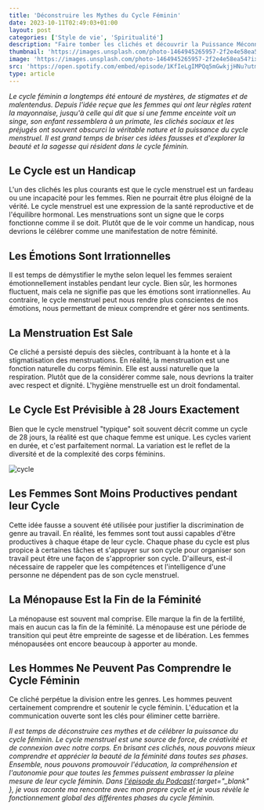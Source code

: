 ```yaml
---
title: 'Déconstruire les Mythes du Cycle Féminin'
date: 2023-10-11T02:49:03+01:00
layout: post
categories: ['Style de vie', 'Spiritualité']
description: "Faire tomber les clichés et découvrir la Puissance Méconnue de la Féminité"
thumbnail: 'https://images.unsplash.com/photo-1464945265957-2f2e4e58ea54?ixlib=rb-4.0.3&ixid=M3wxMjA3fDB8MHxwaG90by1wYWdlfHx8fGVufDB8fHx8fA%3D%3D&auto=format&fit=crop&w=2940&q=80'
image: 'https://images.unsplash.com/photo-1464945265957-2f2e4e58ea54?ixlib=rb-4.0.3&ixid=M3wxMjA3fDB8MHxwaG90by1wYWdlfHx8fGVufDB8fHx8fA%3D%3D&auto=format&fit=crop&w=2940&q=80'
src: 'https://open.spotify.com/embed/episode/1KfIeLgIMPQq5mGwkjjHNu?utm_source=generator'
type: article
---
```


_Le cycle féminin a longtemps été entouré de mystères, de stigmates et de malentendus. Depuis l'idée reçue que les femmes qui ont leur règles ratent la mayonnaise, jusqu'à celle qui dit que si une femme enceinte voit un singe, son enfant ressemblera à un primate, les clichés sociaux et les préjugés ont souvent obscurci la véritable nature et la puissance du cycle menstruel. Il est grand temps de briser ces idées fausses et d'explorer la beauté et la sagesse qui résident dans le cycle féminin._

## Le Cycle est un Handicap

L'un des clichés les plus courants est que le cycle menstruel est un fardeau ou une incapacité pour les femmes. Rien ne pourrait être plus éloigné de la vérité. Le cycle menstruel est une expression de la santé reproductive et de l'équilibre hormonal. Les menstruations sont un signe que le corps fonctionne comme il se doit. Plutôt que de le voir comme un handicap, nous devrions le célébrer comme une manifestation de notre féminité.

## Les Émotions Sont Irrationnelles

Il est temps de démystifier le mythe selon lequel les femmes seraient émotionnellement instables pendant leur cycle. Bien sûr, les hormones fluctuent, mais cela ne signifie pas que les émotions sont irrationnelles. Au contraire, le cycle menstruel peut nous rendre plus conscientes de nos émotions, nous permettant de mieux comprendre et gérer nos sentiments.

## La Menstruation Est Sale

Ce cliché a persisté depuis des siècles, contribuant à la honte et à la stigmatisation des menstruations. En réalité, la menstruation est une fonction naturelle du corps féminin. Elle est aussi naturelle que la respiration. Plutôt que de la considérer comme sale, nous devrions la traiter avec respect et dignité. L'hygiène menstruelle est un droit fondamental.

## Le Cycle Est Prévisible à 28 Jours Exactement

Bien que le cycle menstruel "typique" soit souvent décrit comme un cycle de 28 jours, la réalité est que chaque femme est unique. Les cycles varient en durée, et c'est parfaitement normal. La variation est le reflet de la diversité et de la complexité des corps féminins.

![cycle](https://images.unsplash.com/photo-1589565927725-39a53837cd6c?ixlib=rb-4.0.3&ixid=M3wxMjA3fDB8MHxwaG90by1wYWdlfHx8fGVufDB8fHx8fA%3D%3D&auto=format&fit=crop&w=2940&q=80)

## Les Femmes Sont Moins Productives pendant leur Cycle

Cette idée fausse a souvent été utilisée pour justifier la discrimination de genre au travail. En réalité, les femmes sont tout aussi capables d'être productives à chaque étape de leur cycle. Chaque phase du cycle est plus propice à certaines tâches et s'appuyer sur son cycle pour organiser son travail peut être une façon de s'approprier son cycle. D'ailleurs, est-il nécessaire de rappeler que les compétences et l'intelligence d'une personne ne dépendent pas de son cycle menstruel.

## La Ménopause Est la Fin de la Féminité

La ménopause est souvent mal comprise. Elle marque la fin de la fertilité, mais en aucun cas la fin de la féminité. La ménopause est une période de transition qui peut être empreinte de sagesse et de libération. Les femmes ménopausées ont encore beaucoup à apporter au monde.

## Les Hommes Ne Peuvent Pas Comprendre le Cycle Féminin

Ce cliché perpétue la division entre les genres. Les hommes peuvent certainement comprendre et soutenir le cycle féminin. L'éducation et la communication ouverte sont les clés pour éliminer cette barrière.

_Il est temps de déconstruire ces mythes et de célébrer la puissance du cycle féminin. Le cycle menstruel est une source de force, de créativité et de connexion avec notre corps. En brisant ces clichés, nous pouvons mieux comprendre et apprécier la beauté de la féminité dans toutes ses phases._
_Ensemble, nous pouvons promouvoir l'éducation, la compréhension et l'autonomie pour que toutes les femmes puissent embrasser la pleine mesure de leur cycle féminin. Dans [l'épisode du Podcast](https://open.spotify.com/episode/1KfIeLgIMPQq5mGwkjjHNu?si=1debb396c6074b8e){:target="\_blank" }, je vous raconte ma rencontre avec mon propre cycle et je vous révèle le fonctionnement global des différentes phases du cycle féminin._
